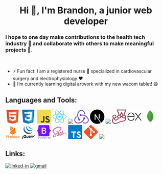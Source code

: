 <h1 align="center">Hi 👋, I'm Brandon, a junior web developer</h1>
<h3 align="left">I hope to one day make contributions to the health tech industry 🏥 and collaborate with others to make meaningful projects 🤝. 
</h3>
<br>

- ⚡ Fun fact: I am a registered nurse 💉 specialized in cardiovascular surgery and electrophysiology ❤️
- 🌱 I’m currently learning digital artwork with my new wacom tablet! 😄

## Languages and Tools:
<p align="left">
  <img width="45px" src="https://raw.githubusercontent.com/devicons/devicon/c5378d6c2510ffa0b3e4475af95618a8048d6cf1/icons/html5/html5-original.svg">
  <img width="45px" src="https://raw.githubusercontent.com/devicons/devicon/master/icons/css3/css3-original.svg">
  <img width="45px" src="https://raw.githubusercontent.com/devicons/devicon/master/icons/javascript/javascript-original.svg">
  <img width="45px" src="https://raw.githubusercontent.com/devicons/devicon/master/icons/react/react-original.svg">
  <img width="45px" src="https://cdn.worldvectorlogo.com/logos/styled-components-1.svg">
  <img width="45px" src="https://raw.githubusercontent.com/devicons/devicon/master/icons/redux/redux-original.svg">
  <img width="45px" src="https://raw.githubusercontent.com/devicons/devicon/master/icons/nextjs/nextjs-original.svg">
  <img width="45px" src="https://iconape.com/wp-content/files/gj/370774/svg/370774.svg">
  <img width="45px" src="https://raw.githubusercontent.com/devicons/devicon/master/icons/jest/jest-plain.svg"
  <img width="45px" src="https://raw.githubusercontent.com/devicons/devicon/c5378d6c2510ffa0b3e4475af95618a8048d6cf1/icons/nodejs/nodejs-original.svg">
  <img width="45px" src="https://raw.githubusercontent.com/devicons/devicon/master/icons/express/express-original.svg">
  <img width="45px" src="https://raw.githubusercontent.com/devicons/devicon/master/icons/mongodb/mongodb-original.svg">
  <img width="45px" src="https://raw.githubusercontent.com/devicons/devicon/master/icons/firebase/firebase-plain-wordmark.svg">
  <img width="45px" src="https://raw.githubusercontent.com/devicons/devicon/master/icons/jquery/jquery-original-wordmark.svg">
  <img width="45px" src="https://raw.githubusercontent.com/devicons/devicon/master/icons/bootstrap/bootstrap-original-wordmark.svg">
  <img width="45px" src="https://raw.githubusercontent.com/devicons/devicon/master/icons/sass/sass-original.svg">
  <img width="45px" src="https://raw.githubusercontent.com/devicons/devicon/master/icons/typescript/typescript-original.svg">
  <img width="45px" src="https://raw.githubusercontent.com/devicons/devicon/c5378d6c2510ffa0b3e4475af95618a8048d6cf1/icons/git/git-original.svg">
  <img width="45px" src="https://i.imgur.com/BgjSjn9.png">
</p>

## Links:
[![linked-in](https://img.shields.io/badge/Linked_In-0077B5?style=for-the-badge&logo=LinkedIn&logoColor=white)](https://www.linkedin.com/in/aloysiuscheung/)
[![gmail](https://img.shields.io/badge/Mail-1196AD?style=for-the-badge&logo=Gmail&logoColor=white)](mailto:aloysiusbrandon.cheung@mail.utoronto.ca)

<!--
**import-turtle/import-turtle** is a ✨ _special_ ✨ repository because its `README.md` (this file) appears on your GitHub profile.

Here are some ideas to get you started:

- 🔭 I’m currently working on ...
- 🌱 I’m currently learning ...
- 👯 I’m looking to collaborate on ...
- 🤔 I’m looking for help with ...
- 💬 Ask me about ...
- 📫 How to reach me: ...
- 😄 Pronouns: ...
- ⚡ Fun fact: ...
-->

